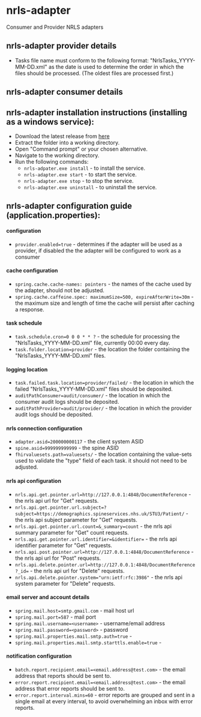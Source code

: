 # nrls-adapter
Consumer and Provider NRLS adapters

## nrls-adapter provider details
- Tasks file name must conform to the following format: "NrlsTasks_YYYY-MM-DD.xml" as the date is used to determine the order in which the files should be processed. (The oldest files are processed first.)

## nrls-adapter consumer details

## nrls-adapter installation instructions (installing as a windows service):
 - Download the latest release from [here](https://github.com/nhsconnect/nrls-adapter/releases)
 - Extract the folder into a working directory.
 - Open "Command prompt" or your chosen alternative.
 - Navigate to the working directory.
 - Run the following commands:
   - `nrls-adpater.exe install` - to install the service.
   - `nrls-adapter.exe start` - to start the service.
   - `nrls-adapter.exe stop` - to stop the service.
   - `nrls-adapter.exe uninstall` - to uninstall the service.
## nrls-adapter configuration guide (application.properties):
#### configuration
 - `provider.enabled=true` - determines if the adapter will be used as a provider, if disabled the the adapter will be configured to work as a consumer
#### cache configuration
 - `spring.cache.cache-names: pointers` - the names of the cache used by the adapter, should not be adjusted.
 - `spring.cache.caffeine.spec: maximumSize=500, expireAfterWrite=30m` -  the maximum size and length of time the cache will persist after caching a response.
#### task schedule
 - `task.schedule.cron=0 0 0 * * ?` - the schedule for processing the "NrlsTasks_YYYY-MM-DD.xml" file, currently 00:00 every day.
 - `task.folder.location=provider` - the location the folder containing the "NrlsTasks_YYYY-MM-DD.xml" files.
#### logging location
 - `task.failed.task.location=provider/failed/` - the location in which the failed "NrlsTasks_YYYY-MM-DD.xml" files should be deposited.
 - `auditPathConsumer=audit/consumer/` - the location in which the consumer audit logs should be deposited.
 - `auditPathProvider=audit/provider/` - the location in which the provider audit logs should be deposited.
#### nrls connection configuration
 - `adapter.asid=200000000117` - the client system ASID
 - `spine.asid=999999999999` - the spine ASID
 - `fhirvaluesets.path=valuesets/` - the location containing the value-sets used to validate the "type" field of each task. it should not need to be adjusted.
#### nrls api configuration
 - `nrls.api.get.pointer.url=http://127.0.0.1:4848/DocumentReference` - the nrls api url for "Get" requests.
 - `nrls.api.get.pointer.url.subject=?subject=https://demographics.spineservices.nhs.uk/STU3/Patient/` - the nrls api subject parameter for "Get" requests.
 - `nrls.api.get.pointer.url.count=&_summary=count` - the nrls api summary parameter for "Get" count requests.
 - `nrls.api.get.pointer.url.identifier=&identifier=` - the nrls api identifier parameter for "Get" requests.
 - `nrls.api.post.pointer.url=http://127.0.0.1:4848/DocumentReference` - the nrls api url for "Post" requests.
 - `nrls.api.delete.pointer.url=http://127.0.0.1:4848/DocumentReference?_id=` - the nrls api url for "Delete" requests.
 - `nrls.api.delete.pointer.system="urn:ietf:rfc:3986"` - the nrls api system parameter for "Delete" requests.
#### email server and account details
 - `spring.mail.host=smtp.gmail.com` - mail host url
 - `spring.mail.port=587` - mail port
 - `spring.mail.username=<username>` - username/email address
 - `spring.mail.password=<password>` - password
 - `spring.mail.properties.mail.smtp.auth=true` - 
 - `spring.mail.properties.mail.smtp.starttls.enable=true` -
#### notification configuration
 - `batch.report.recipient.email=<email.address@test.com>` - the email address that reports should be sent to.
 - `error.report.recipient.email=<email.address@test.com>` - the email address that error reports should be sent to.
 - `error.report.interval.mins=60` - error reports are grouped and sent in a single email at every interval, to avoid overwhelming an inbox with error reports.
